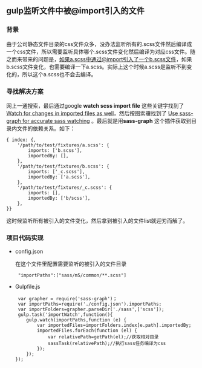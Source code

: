 ## gulp监听文件中被@import引入的文件

### 背景
由于公司静态文件目录的css文件众多，没办法监听所有的.scss文件然后编译成一个css文件，所以需要监听具体哪个.scss文件变化然后编译为对应css文件。随之而来带来的问题是，如果a.scss中通过@import引入了一个b.scss文件，如果b.scss文件变化，也需要编译一下a.scss。实际上这个时候a.scss是监听不到变化的，所以这个a.scss也不会去编译。

### 寻找解决方案

网上一通搜索，最后通过google **watch scss import file** 这些关键字找到了 [Watch for changes in imported files as well](https://github.com/sass/node-sass/issues/700)，然后按图索骥找到了 [Use sass-graph for accurate sass watching](https://github.com/sass/node-sass/pull/629) 。最后就是用**sass-graph** 这个插件获取到目录内文件的依赖关系。如下：

```
{ index: {,
    '/path/to/test/fixtures/a.scss': {
        imports: ['b.scss'],
        importedBy: [],
    },
    '/path/to/test/fixtures/b.scss': {
        imports: ['_c.scss'],
        importedBy: ['a.scss'],
    },
    '/path/to/test/fixtures/_c.scss': {
        imports: [],
        importedBy: ['b/scss'],
    },
}}
```

这时候监听所有被引入的文件变化，然后拿到被引入的文件list就迎刃而解了。

### 项目代码实现

* config.json

  在这个文件里配置需要监听的被引入的文件目录

  ```
   "importPaths":["sass/m5/common/**.scss"]
  ```

* Gulpfile.js

  ```
   var grapher = require('sass-graph')；
   var importPaths=require('./config.json').importPaths;
   var importFolders=grapher.parseDir('./sass',['scss']);
   gulp.task('importWatch',function(){
      gulp.watch(importPaths,function (e) {
          var importedFiles=importFolders.index[e.path].importedBy;
          importedFiles.forEach(function (el) {
              var relativePath=getPath(el);//获取相对目录
              sassTask(relativePath);//执行sass任务编译为css
          });
      });
  });
  ```

  ​

  ​



